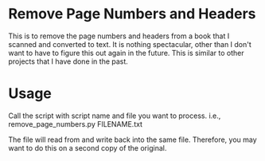 # Remove Page Numbers and Headers
This is to remove the page numbers and headers from a book that I scanned and converted to text. It is nothing spectacular, other than I don't want to have to figure this out again in the future. This is similar to other projects that I have done in the past.

# Usage
Call the script with script name and file you want to process. i.e., remove_page_numbers.py FILENAME.txt

The file will read from and write back into the same file. Therefore, you may want to do this on a second copy of the original.
